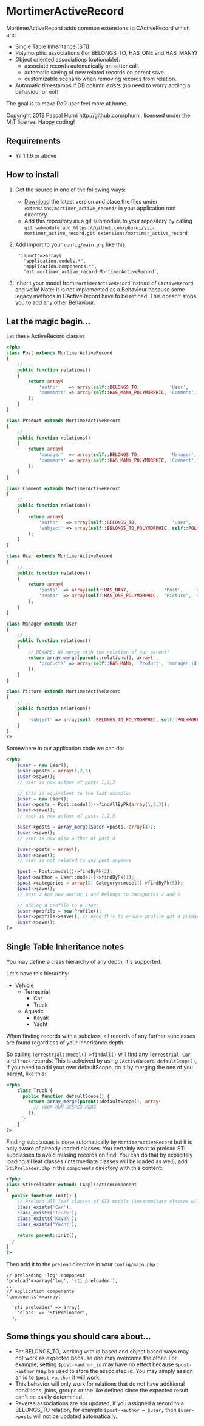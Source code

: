 # MortimerActiveRecord

MortimerActiveRecord adds common extensions to CActiveRecord which are:

  - Single Table Inheritance (STI)
  - Polymorphic associations (for BELONGS_TO, HAS_ONE and HAS_MANY)
  - Object oriented associations (optionable):
    - associate records automatically on setter call.
    - automatic saving of new related records on parent save.
    - customizable scenario when removing records from relation.
  - Automatic timestamps if DB column *exists* (no need to worry adding a behaviour or not)

The goal is to make RoR user feel more at home.

Copyright 2013 Pascal Hurni <http://github.com/phurni>, licensed under the MIT license. Happy coding!


## Requirements

* Yii 1.1.6 or above


## How to install

1. Get the source in one of the following ways:
   * [Download](https://github.com/phurni/yii-mortimer_active_record) the latest version and place the files under
     `extensions/mortimer_active_record/` in your application root directory.
   * Add this repository as a git submodule to your repository by calling
     `git submodule add https://github.com/phurni/yii-mortimer_active_record.git extensions/mortimer_active_record`
   
2. Add import to your `config/main.php` like this:

        'import'=>array(
          'application.models.*',
          'application.components.*',
          'ext.mortimer_active_record.MortimerActiveRecord',
   
3. Inherit your model from `MortimerActiveRecord` instead of `CActiveRecord` and voilà!
   Note: It is not implemented as a Behaviour because some legacy methods in CActiveRecord have to be refined. This doesn't stops you to add
   any other Behaviour.


## Let the magic begin...

Let these ActiveRecord classes

~~~ php
<?php
class Post extends MortimerActiveRecord
{
    // ...
    public function relations()
    {
        return array(
            'author'   => array(self::BELONGS_TO,           'User',    'author_id'),
            'comments' => array(self::HAS_MANY_POLYMORPHIC, 'Comment', 'subject_id', 'typeColumn' => 'subject_type', 'dependant' => 'remove'),
        );
    }
}

class Product extends MortimerActiveRecord
{
    // ...
    public function relations()
    {
        return array(
            'manager'  => array(self::BELONGS_TO,           'Manager', 'manager_id'),
            'comments' => array(self::HAS_MANY_POLYMORPHIC, 'Comment', 'subject_id', 'typeColumn' => 'subject_type', 'dependant' => 'remove'),
        );
    }
}

class Comment extends MortimerActiveRecord
{
    // ...
    public function relations()
    {
        return array(
            'author'  => array(self::BELONGS_TO,             'User',            'author_id'),
            'subject' => array(self::BELONGS_TO_POLYMORPHIC, self::POLYMORPHIC, 'subject_id', 'typeColumn' => 'subject_type'),
        );
    }
}

class User extends MortimerActiveRecord
{
    // ...
    public function relations()
    {
        return array(
            'posts'  => array(self::HAS_MANY,             'Post',    'author_id', 'dependant' => 'delete'),
            'avatar' => array(self::HAS_ONE_POLYMORPHIC,  'Picture', 'subject_id', 'typeColumn' => 'subject_type', 'dependant' => 'delete'),
        );
    }
}

class Manager extends User
{
    // ...
    public function relations()
    {
        // BEWARE: We merge with the relation of our parent!
        return array_merge(parent::relations(), array(
            'products' => array(self::HAS_MANY, 'Product', 'manager_id'),
        ));
    }
}

class Picture extends MortimerActiveRecord
{
    // ...
    public function relations()
    {
        'subject' => array(self::BELONGS_TO_POLYMORPHIC, self::POLYMORPHIC, 'subject_id', 'typeColumn' => 'subject_type'),
    }
}
?>
~~~

Somewhere in our application code we can do:

~~~ php
<?php
    $user = new User();
    $user->posts = array(1,2,3);
    $user->save();
    // user is now author of posts 1,2,3

    // this is equivalent to the last example:
    $user = new User();
    $user->posts = Post::model()->findAllByPk(array(1,2,3));
    $user->save();
    // user is now author of posts 1,2,3

    $user->posts = array_merge($user->posts, array(4));
    $user->save();
    // user is now also author of post 4

    $user->posts = array();
    $user->save();
    // user is not related to any post anymore

    $post = Post::model()->findByPk(2);
    $post->author = User::model()->findByPk(1);
    $post->categories = array(2, Category::model()->findByPk(5));
    $post->save();
    // post 2 has now author 1 and belongs to categories 2 and 5

    // adding a profile to a user:
    $user->profile = new Profile();
    $user->profile->save(); // need this to ensure profile got a primary key
    $user->save();
?>
~~~

## Single Table Inheritance notes

You may define a class hierarchy of any depth, it's supported.

Let's have this hierarchy:

  * Vehicle
    * Terrestrial
      * Car
      * Truck
    * Aquatic
      * Kayak
      * Yacht


When finding records with a subclass, all records of any further subclasses are found regardless
of your inheritance depth.

So calling `Terrestrial::model()->findAll()` will find any `Terrestrial`, `Car` and `Truck` records.
This is acheived by using `CActiveRecord defaultScope()`, if you need to add your own defaultScope, do
it by merging the one of you parent, like this:

~~~ php
<?php
    class Truck {
      public function defaultScope() {
        return array_merge(parent::defaultScope(), array(
          // YOUR OWN SCOPES HERE
        ));
      }
    }
?>
~~~

Finding subclasses is done automatically by `MortimerActiveRecord` but it is only aware of already
loaded classes. You certainly want to preload STI subclasses to avoid missing records on find.
You can do that by explicitely loading all leaf classes (intermediate classes will be loaded as well),
add `StiPreloader.php` in the `components` directory with this content:

~~~ php
<?php
class StiPreloader extends CApplicationComponent
{
  public function init() {
    // Preload all leaf classes of STI models (intermediate classes will be loaded automatically)
    class_exists('Car');
    class_exists('Truck');
    class_exists('Kayak');
    class_exists('Yacht');
    
    return parent::init();
  }
}
?>
~~~

Then add it to the `preload` directive in your `config/main.php` :

    // preloading 'log' component
    'preload'=>array('log', 'sti_preloader'),
    ...
    // application components
    'components'=>array(
      ...
      'sti_preloader' => array(
        'class' => 'StiPreloader',
      ),


## Some things you should care about...

* For BELONGS_TO, working with id based and object based ways may not work as expected because one may
  overcome the other. For example, setting `$post->author_id` may have no effect because `$post->author`
  may be used to store the associated id. You may simply assign an id to `$post->author` it will work.
* This behavior will only work for relations that do not have additional conditions, joins, groups
  or the like defined since the expected result can't be easily determined.
* Reverse associations are not updated, if you assigned a record to a BELONGS_TO relation, for example
  `$post->author = $user;` then `$user->posts` will not be updated automatically.


